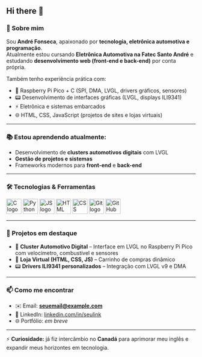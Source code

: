 ## Hi there 👋

### 🚀 Sobre mim  
Sou **André Fonseca**, apaixonado por **tecnologia, eletrônica automotiva e programação**.  
Atualmente estou cursando **Eletrônica Automotiva na Fatec Santo André** e estudando **desenvolvimento web (front-end e back-end)** por conta própria.  

Também tenho experiência prática com:
- 🔧 Raspberry Pi Pico + C (SPI, DMA, LVGL, drivers gráficos, sensores)  
- 📟 Desenvolvimento de interfaces gráficas (LVGL, displays ILI9341)  
- ⚡ Eletrônica e sistemas embarcados  
- 🌐 HTML, CSS, JavaScript (projetos de sites e lojas virtuais)  

---

### 📚 Estou aprendendo atualmente:
- Desenvolvimento de **clusters automotivos digitais** com LVGL  
- **Gestão de projetos e sistemas**  
- Frameworks modernos para **front-end** e **back-end**  

---

### 🛠️ Tecnologias & Ferramentas
<div>
  <img src="https://cdn.jsdelivr.net/gh/devicons/devicon/icons/c/c-original.svg" height="40" alt="C logo" />
  <img src="https://cdn.jsdelivr.net/gh/devicons/devicon/icons/python/python-original.svg" height="40" alt="Python logo" />
  <img src="https://cdn.jsdelivr.net/gh/devicons/devicon/icons/javascript/javascript-original.svg" height="40" alt="JS logo" />
  <img src="https://cdn.jsdelivr.net/gh/devicons/devicon/icons/html5/html5-original.svg" height="40" alt="HTML logo" />
  <img src="https://cdn.jsdelivr.net/gh/devicons/devicon/icons/css3/css3-original.svg" height="40" alt="CSS logo" />
  <img src="https://cdn.jsdelivr.net/gh/devicons/devicon/icons/git/git-original.svg" height="40" alt="Git logo" />
  <img src="https://cdn.jsdelivr.net/gh/devicons/devicon/icons/github/github-original.svg" height="40" alt="GitHub logo" />
</div>

---

### 📌 Projetos em destaque
- 🚗 **Cluster Automotivo Digital** – Interface em LVGL no Raspberry Pi Pico com velocímetro, combustível e sensores  
- 🛒 **Loja Virtual (HTML, CSS, JS)** – Carrinho de compras dinâmico  
- 📟 **Drivers ILI9341 personalizados** – Integração com LVGL v9 e DMA  

---

### 📫 Como me encontrar
- ✉️ Email: **seuemail@example.com**  
- 💼 LinkedIn: [linkedin.com/in/seulink](https://linkedin.com/in/seulink)  
- 🌐 Portfólio: *em breve*  

---

⚡ **Curiosidade:** já fiz intercâmbio no **Canadá** para aprimorar meu inglês e expandir meus horizontes em tecnologia.  
